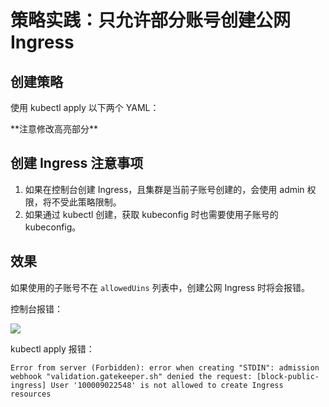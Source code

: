 # 策略实践：只允许部分账号创建公网 Ingress

## 创建策略

使用 kubectl apply 以下两个 YAML：

<Tabs>
  <TabItem value="template" label="ConstraintTemplate">
    <FileBlock file="opa/block-public-ingress-constraint-template.yaml" showLineNumbers title="constraint-template.yaml"/>
  </TabItem>
  <TabItem value="constraint" label="Constraint">
    **注意修改高亮部分**
    <FileBlock file="opa/block-public-ingress-constraint.yaml" showLineNumbers title="constraint.yaml" />
  </TabItem>
</Tabs>

## 创建 Ingress 注意事项

1. 如果在控制台创建 Ingress，且集群是当前子账号创建的，会使用 admin 权限，将不受此策略限制。
2. 如果通过 kubectl 创建，获取 kubeconfig 时也需要使用子账号的 kubeconfig。

## 效果

如果使用的子账号不在 `allowedUins` 列表中，创建公网 Ingress 时将会报错。

控制台报错：

![](https://image-host-1251893006.cos.ap-chengdu.myqcloud.com/2024%2F04%2F02%2F20240402173609.png)

kubectl apply 报错：

```text
Error from server (Forbidden): error when creating "STDIN": admission webhook "validation.gatekeeper.sh" denied the request: [block-public-ingress] User '100009022548' is not allowed to create Ingress resources
```

